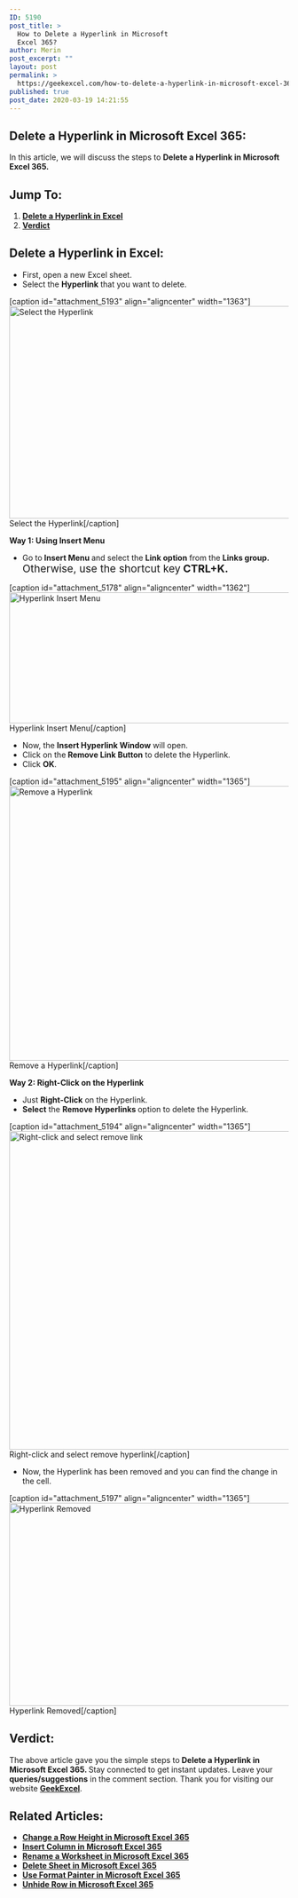 ```yaml
---
ID: 5190
post_title: >
  How to Delete a Hyperlink in Microsoft
  Excel 365?
author: Merin
post_excerpt: ""
layout: post
permalink: >
  https://geekexcel.com/how-to-delete-a-hyperlink-in-microsoft-excel-365/
published: true
post_date: 2020-03-19 14:21:55
---
```

<h2>Delete a Hyperlink in Microsoft Excel 365:</h2>
In this article, we will discuss the steps to <strong>Delete a Hyperlink</strong><strong> in Microsoft Excel 365.</strong>
<h2>Jump To:</h2>
<ol>
 	<li><a href="#1"><strong>Delete a Hyperlink in Excel</strong></a></li>
 	<li><strong><a href="#3">Verdict</a></strong></li>
</ol>
<h2 id="1">Delete a Hyperlink in Excel:</h2>
<ul>
 	<li>First, open a new Excel sheet.</li>
 	<li>Select the <strong>Hyperlink</strong> that you want to delete.</li>
</ul>
[caption id="attachment_5193" align="aligncenter" width="1363"]<img class="size-full wp-image-5193" src="https://geekexcel.com/wp-content/uploads/2020/03/Screenshot_2-58.png" alt="Select the Hyperlink" width="1363" height="383" /> Select the Hyperlink[/caption]

<strong>Way 1: Using Insert Menu</strong>
<ul>
 	<li>Go to<strong> Insert Menu </strong>and select the <strong>Link option</strong> from the <strong>Links group. </strong><span style="font-size: 19px;">Otherwise, use the shortcut key</span><strong style="font-size: 19px;"> CTRL+K.</strong></li>
</ul>
[caption id="attachment_5178" align="aligncenter" width="1362"]<img class="size-full wp-image-5178" src="https://geekexcel.com/wp-content/uploads/2020/03/Screenshot_1-59.png" alt="Hyperlink Insert Menu" width="1362" height="236" /> Hyperlink Insert Menu[/caption]
<ul>
 	<li>Now, the <strong>Insert Hyperlink Window</strong> will open.</li>
 	<li>Click on the<strong> Remove Link Button</strong> to delete the Hyperlink.</li>
 	<li>Click <strong>OK</strong>.</li>
</ul>
[caption id="attachment_5195" align="aligncenter" width="1365"]<img class="size-full wp-image-5195" src="https://geekexcel.com/wp-content/uploads/2020/03/Screenshot_1-60.png" alt="Remove a Hyperlink" width="1365" height="495" /> Remove a Hyperlink[/caption]

<strong>Way 2: Right-Click on the Hyperlink</strong>
<ul>
 	<li>Just <strong>Right-Click</strong> on the Hyperlink.</li>
 	<li><strong>Select</strong> the <strong>Remove Hyperlinks </strong>option to delete the Hyperlink.</li>
</ul>
[caption id="attachment_5194" align="aligncenter" width="1365"]<img class="size-full wp-image-5194" src="https://geekexcel.com/wp-content/uploads/2020/03/Screenshot_9-8.png" alt="Right-click and select remove link" width="1365" height="574" /> Right-click and select remove hyperlink[/caption]
<ul>
 	<li>Now, the Hyperlink has been removed and you can find the change in the cell.</li>
</ul>
[caption id="attachment_5197" align="aligncenter" width="1365"]<img class="size-full wp-image-5197" src="https://geekexcel.com/wp-content/uploads/2020/03/Screenshot_3-56.png" alt="Hyperlink Removed" width="1365" height="366" /> Hyperlink Removed[/caption]
<h2 id="2">Verdict:</h2>
The above article gave you the simple steps to<strong> Delete a Hyperlink in Microsoft Excel 365. </strong>Stay connected to get instant updates. Leave your <strong>queries/suggestions</strong> in the comment section. Thank you for visiting our website <a href="https://geekexcel.com/"><strong>GeekExcel</strong></a>.
<h2>Related Articles:</h2>
<ul>
 	<li><strong><a class="LinkSuggestion__Link-sc-1mdih4x-2 jZPuuT" href="https://geekexcel.com/how-to-change-a-row-height-in-microsoft-excel-365/" target="_blank" rel="noopener noreferrer">Change a Row Height in Microsoft Excel 365</a></strong></li>
 	<li><strong><a class="LinkSuggestion__Link-sc-1mdih4x-2 jZPuuT" href="https://geekexcel.com/how-to-insert-column-in-microsoft-excel-365/" target="_blank" rel="noopener noreferrer">Insert Column in Microsoft Excel 365</a></strong></li>
 	<li><strong><a class="LinkSuggestion__Link-sc-1mdih4x-2 jZPuuT" href="https://geekexcel.com/how-to-rename-a-worksheet-in-microsoft-excel-365/" target="_blank" rel="noopener noreferrer">Rename a Worksheet in Microsoft Excel 365</a></strong></li>
 	<li><strong><a class="LinkSuggestion__Link-sc-1mdih4x-2 jZPuuT" href="https://geekexcel.com/how-to-delete-sheet-in-microsoft-excel-365/" target="_blank" rel="noopener noreferrer">Delete Sheet in Microsoft Excel 365</a></strong></li>
 	<li><strong><a class="LinkSuggestion__Link-sc-1mdih4x-2 jZPuuT" href="https://geekexcel.com/how-to-use-format-painter-in-microsoft-excel-365/" target="_blank" rel="noopener noreferrer">Use Format Painter in Microsoft Excel 365</a></strong></li>
 	<li><strong><a class="LinkSuggestion__Link-sc-1mdih4x-2 jZPuuT" href="https://geekexcel.com/how-to-unhide-row-in-microsoft-excel-365/" target="_blank" rel="noopener noreferrer">Unhide Row in Microsoft Excel 365</a></strong></li>
</ul>